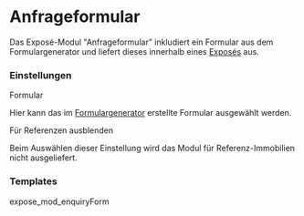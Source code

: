 # Anfrageformular

Das Exposé-Modul "Anfrageformular" inkludiert ein Formular aus dem Formulargenerator und liefert dieses innerhalb eines [Exposés](../../frontend-konfiguration/module/expose.md) aus.

### Einstellungen

<span class="field">Formular</span>

Hier kann das im [Formulargenerator](https://docs.contao.org/manual/de/formulargenerator/) erstellte Formular ausgewählt werden.

<span class="field">Für Referenzen ausblenden</span>

Beim Auswählen dieser Einstellung wird das Modul für Referenz-Immobilien nicht ausgeliefert.

### Templates

<span class="template-field">expose_mod_enquiryForm</span>
